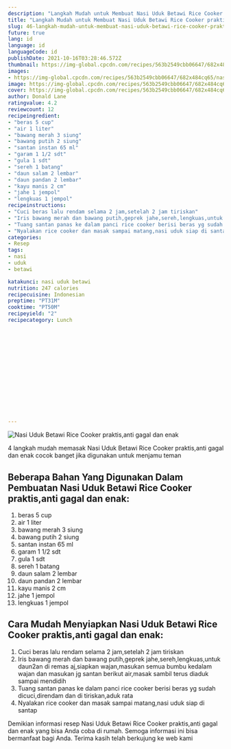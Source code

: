 ```yaml
---
description: "Langkah Mudah untuk Membuat Nasi Uduk Betawi Rice Cooker praktis,anti gagal dan enak Anti Gagal"
title: "Langkah Mudah untuk Membuat Nasi Uduk Betawi Rice Cooker praktis,anti gagal dan enak Anti Gagal"
slug: 46-langkah-mudah-untuk-membuat-nasi-uduk-betawi-rice-cooker-praktis-anti-gagal-dan-enak-anti-gagal
future: true
lang: id
language: id
languageCode: id
publishDate: 2021-10-16T03:28:46.572Z 
thumbnail: https://img-global.cpcdn.com/recipes/563b2549cbb06647/682x484cq65/nasi-uduk-betawi-rice-cooker-praktisanti-gagal-dan-enak-foto-resep-utama.webp
images:
- https://img-global.cpcdn.com/recipes/563b2549cbb06647/682x484cq65/nasi-uduk-betawi-rice-cooker-praktisanti-gagal-dan-enak-foto-resep-utama.webp
image: https://img-global.cpcdn.com/recipes/563b2549cbb06647/682x484cq65/nasi-uduk-betawi-rice-cooker-praktisanti-gagal-dan-enak-foto-resep-utama.webp
cover: https://img-global.cpcdn.com/recipes/563b2549cbb06647/682x484cq65/nasi-uduk-betawi-rice-cooker-praktisanti-gagal-dan-enak-foto-resep-utama.webp
author: Donald Lane
ratingvalue: 4.2
reviewcount: 12
recipeingredient:
- "beras 5 cup"
- "air 1 liter"
- "bawang merah 3 siung"
- "bawang putih 2 siung"
- "santan instan 65 ml"
- "garam 1 1/2 sdt"
- "gula 1 sdt"
- "sereh 1 batang"
- "daun salam 2 lembar"
- "daun pandan 2 lembar"
- "kayu manis 2 cm"
- "jahe 1 jempol"
- "lengkuas 1 jempol"
recipeinstructions:
- "Cuci beras lalu rendam selama 2 jam,setelah 2 jam tiriskan"
- "Iris bawang merah dan bawang putih,geprek jahe,sereh,lengkuas,untuk daun2an di remas aj,siapkan wajan,masukan semua bumbu kedalam wajan dan masukan jg santan berikut air,masak sambil terus diaduk sampai mendidih"
- "Tuang santan panas ke dalam panci rice cooker berisi beras yg sudah dicuci,direndam dan di tiriskan,aduk rata"
- "Nyalakan rice cooker dan masak sampai matang,nasi uduk siap di santap"
categories:
- Resep
tags:
- nasi
- uduk
- betawi

katakunci: nasi uduk betawi 
nutrition: 247 calories
recipecuisine: Indonesian
preptime: "PT31M"
cooktime: "PT50M"
recipeyield: "2"
recipecategory: Lunch


     
    
    
    
    
    
    
    
    
    
    
      
    
---
```



![Nasi Uduk Betawi Rice Cooker praktis,anti gagal dan enak](https://img-global.cpcdn.com/recipes/563b2549cbb06647/682x484cq65/nasi-uduk-betawi-rice-cooker-praktisanti-gagal-dan-enak-foto-resep-utama.webp)

4 langkah mudah memasak  Nasi Uduk Betawi Rice Cooker praktis,anti gagal dan enak cocok banget jika digunakan untuk menjamu teman

<!--inarticleads1-->

## Beberapa Bahan Yang Digunakan Dalam Pembuatan Nasi Uduk Betawi Rice Cooker praktis,anti gagal dan enak:

1. beras 5 cup
1. air 1 liter
1. bawang merah 3 siung
1. bawang putih 2 siung
1. santan instan 65 ml
1. garam 1 1/2 sdt
1. gula 1 sdt
1. sereh 1 batang
1. daun salam 2 lembar
1. daun pandan 2 lembar
1. kayu manis 2 cm
1. jahe 1 jempol
1. lengkuas 1 jempol



<!--inarticleads2-->

## Cara Mudah Menyiapkan Nasi Uduk Betawi Rice Cooker praktis,anti gagal dan enak:

1. Cuci beras lalu rendam selama 2 jam,setelah 2 jam tiriskan
1. Iris bawang merah dan bawang putih,geprek jahe,sereh,lengkuas,untuk daun2an di remas aj,siapkan wajan,masukan semua bumbu kedalam wajan dan masukan jg santan berikut air,masak sambil terus diaduk sampai mendidih
1. Tuang santan panas ke dalam panci rice cooker berisi beras yg sudah dicuci,direndam dan di tiriskan,aduk rata
1. Nyalakan rice cooker dan masak sampai matang,nasi uduk siap di santap




Demikian informasi  resep Nasi Uduk Betawi Rice Cooker praktis,anti gagal dan enak   yang bisa Anda coba di rumah. Semoga informasi ini bisa bermanfaat bagi Anda. Terima kasih telah berkujung ke web kami
